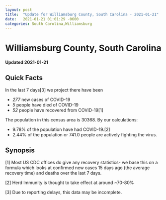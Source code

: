 ```yaml
---
layout: post
title:  "Update for Williamsburg County, South Carolina - 2021-01-21"
date:   2021-01-21 01:01:29 -0600
categories: South Carolina,Williamsburg
---
```


# Williamsburg County, South Carolina
#### Updated 2021-01-21

## Quick Facts

In the last 7 days[3] we project there have been
- *277* new cases of COVID-19
- *5* people have died of COVID-19
- *52* people have recovered from COVID-19[1]

The population in this census area is 30368. By our calculations:
- 9.78% of the population have had COVID-19.[2]
- 2.44% of the population or 741.0 people are actively fighting the virus.

## Synopsis




[1] Most US CDC offices do give any recovery statistics- we base this on a formula which looks at confirmed new cases
15 days ago (the average recovery time) and deaths over the last 7 days.

[2] Herd Immunity is thought to take effect at around ~70-80%

[3] Due to reporting delays, this data may be incomplete.
 
    